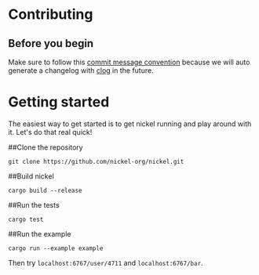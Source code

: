 # Contributing

## Before you begin

Make sure to follow this [commit message convention](https://github.com/conventional-changelog/conventional-changelog-angular/blob/master/convention.md) because we will auto generate a changelog with [clog](https://github.com/thoughtram/clog) in the future.

# Getting started

The easiest way to get started is to get nickel running and play around with it. Let's do that real quick!

##Clone the repository

```shell
git clone https://github.com/nickel-org/nickel.git
```

##Build nickel

```shell
cargo build --release
```

##Run the tests

```shell
cargo test
```

##Run the example

```shell
cargo run --example example
```

Then try `localhost:6767/user/4711` and `localhost:6767/bar`.
